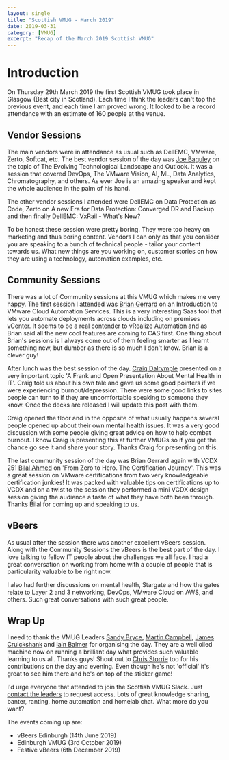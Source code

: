 ```yaml
---
layout: single
title: "Scottish VMUG - March 2019"
date: 2019-03-31
category: [VMUG]
excerpt: "Recap of the March 2019 Scottish VMUG"
---
```

# Introduction

On Thursday 29th March 2019 the first Scottish VMUG took place in Glasgow (Best city in Scotland). Each time I think the leaders can't top the previous event, and each time I am proved wrong. It looked to be a record attendance with an estimate of 160 people at the venue.

## Vendor Sessions

The main vendors were in attendance as usual such as DellEMC, VMware, Zerto, Softcat, etc. The best vendor session of the day was [Joe Baguley](https://twitter.com/JoeBaguley) on the topic of The Evolving Technological Landscape and Outlook. It was a session that covered DevOps, The VMware Vision,  AI, ML, Data Analytics, Chromatography, and others. As ever Joe is an amazing speaker and kept the whole audience in the palm of his hand.

The other vendor sessions I attended were DellEMC on Data Protection as Code, Zerto on A new Era for Data Protection: Converged DR and Backup and then finally DellEMC: VxRail - What's New?

To be honest these session were pretty boring. They were too heavy on marketing and thus boring content. Vendors I can only as that you consider you are speaking to a bunch of technical people - tailor your content towards us. What new things are you working on, customer stories on how they are using a technology, automation examples, etc.

## Community Sessions

There was a lot of Community sessions at this VMUG which makes me very happy. The first session I attended was [Brian Gerrard](https://twitter.com/vBeeGee) on an Introduction to VMware Cloud Automation Services. This is a very interesting Saas tool that lets you automate deployments across clouds including on premises vCenter. It seems to be a real contender to vRealize Automation and as Brian said all the new cool features are coming to CAS first. One thing about Brian's sessions is I always come out of them feeling smarter as I learnt something new, but dumber as there is so much I don't know. Brian is a clever guy!

After lunch was the best session of the day. [Craig Dalrymple](https://twitter.com/cragdoo) presented on a very important topic 'A Frank and Open Presentation About Mental Health in IT'. Craig told us about his own tale and gave us some good pointers if we were experiencing burnout/depression. There were some good links to sites people can turn to if they are uncomfortable speaking to someone they know. Once the decks are released I will update this post with them.

Craig opened the floor and in the opposite of what usually happens several people opened up about their own mental health issues. It was a very good discussion with some people giving great advice on how to help combat burnout. I know Craig is presenting this at further VMUGs so if you get the chance go see it and share your story. Thanks Craig for presenting on this.

The last community session of the day was Brian Gerrard again with VCDX 251 [Bilal Ahmed](https://twitter.com/Dark_KnightUK) on 'From Zero to Hero. The Certification Journey'. This was a great session on VMware certifications from two very knowledgeable certification junkies! It was packed with valuable tips on certifications up to VCDX and on a twist to the session they performed a mini VCDX design session giving the audience a taste of what they have both been through. Thanks Bilal for coming up and speaking to us.

## vBeers

As usual after the session there was another excellent vBeers session. Along with the Community Sessions the vBeers is the best part of the day. I love talking to fellow IT people about the challenges we all face. I had a great conversation on working from home with a couple of people that is particularity valuable to be right now.

I also had further discussions on mental health, Stargate and how the gates relate to Layer 2 and 3 networking, DevOps, VMware Cloud on AWS, and others. Such great conversations with such great people.

## Wrap Up

I need to thank the VMUG Leaders [Sandy Bryce](https://twitter.com/sandybryce), [Martin Campbell](https://twitter.com/vmartincam), [James Cruickshank](https://twitter.com/vCrooky) and [Iain Balmer](https://twitter.com/Balmeri) for organising the day. They are a well oiled machine now on running a brilliant day what provides such valuable learning to us all. Thanks guys! Shout out to [Chris Storrie](https://twitter.com/chrisstorrie) too for his contributions on the day and evening. Even though he's not 'official' it's great to see him there and he's on top of the sticker game!

I'd urge everyone that attended to join the Scottish VMUG Slack. Just [contact the leaders](mailto:scotland@vmug.com) to request access. Lots of great knowledge sharing, banter, ranting, home automation and homelab chat. What more do you want?

The events coming up are:

* vBeers Edinburgh (14th June 2019)
* Edinburgh VMUG (3rd October 2019)
* Festive vBeers (6th December 2019)